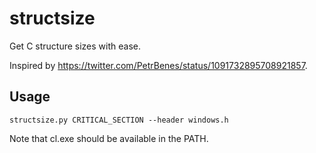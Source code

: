 # structsize
Get C structure sizes with ease.

Inspired by https://twitter.com/PetrBenes/status/1091732895708921857.


## Usage

`structsize.py CRITICAL_SECTION --header windows.h`

Note that cl.exe should be available in the PATH.
